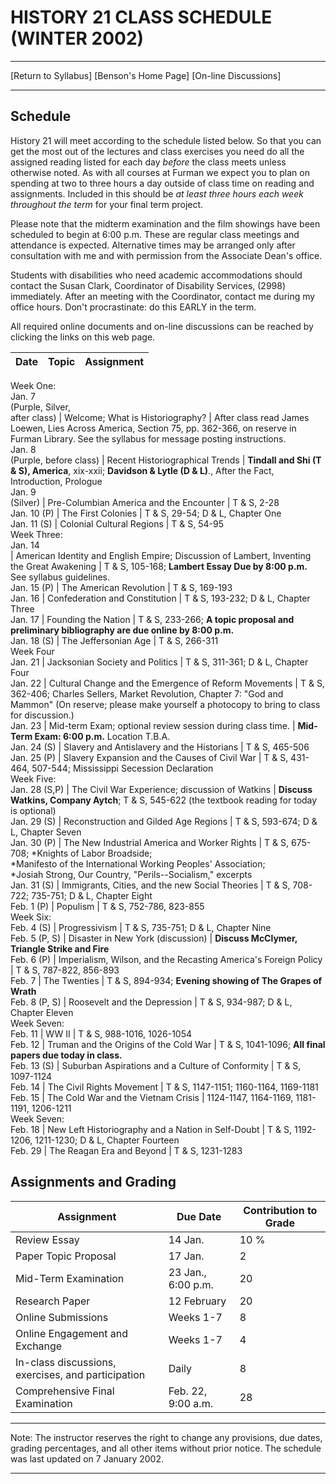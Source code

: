 # HISTORY 21 CLASS SCHEDULE (WINTER 2002)

* * *

[Return to Syllabus] [Benson's Home Page] [On-line Discussions]

* * *

## Schedule

History 21 will meet according to the schedule listed below. So that you can
get the most out of the lectures and class exercises you need do all the
assigned reading listed for each day _before_ the class meets unless otherwise
noted. As with all courses at Furman we expect you to plan on spending at two
to three hours a day outside of class time on reading and assignments.
Included in this should be _at least three hours each week throughout the
term_ for your final term project.

Please note that the midterm examination and the film showings have been
scheduled to begin at 6:00 p.m. These are regular class meetings and
attendance is expected. Alternative times may be arranged only after
consultation with me and with permission from the Associate Dean's office.

Students with disabilities who need academic accommodations should contact the
Susan Clark, Coordinator of Disability Services, (2998) immediately. After an
meeting with the Coordinator, contact me during my office hours. Don't
procrastinate: do this EARLY in the term.

All required online documents and on-line discussions can be reached by
clicking the links on this web page.

**Date** | **Topic** | **Assignment**  
---|---|---  
Week One:  
Jan. 7  
(Purple, Silver,  
after class) | Welcome; What is Historiography? | After class read James
Loewen, Lies Across America, Section 75, pp. 362-366, on reserve in Furman
Library. See the syllabus for message posting instructions.  
Jan. 8  
(Purple, before class) | Recent Historiographical Trends | **Tindall and Shi
(T & S), America**, xix-xxii; **Davidson & Lytle (D & L)**., After the Fact,
Introduction, Prologue  
Jan. 9  
(Silver) | Pre-Columbian America and the Encounter | T & S, 2-28  
Jan. 10 (P) | The First Colonies | T & S, 29-54; D & L, Chapter One  
Jan. 11 (S) | Colonial Cultural Regions | T & S, 54-95  
Week Three:  
Jan. 14  
| American Identity and English Empire; Discussion of Lambert, Inventing the
Great Awakening | T & S, 105-168; **Lambert Essay Due by 8:00 p.m.** See
syllabus guidelines.  
Jan. 15 (P) | The American Revolution | T & S, 169-193  
Jan. 16 | Confederation and Constitution | T & S, 193-232; D & L, Chapter
Three  
Jan. 17 | Founding the Nation | T & S, 233-266; **A topic proposal and
preliminary bibliography are due online by 8:00 p.m.**  
Jan. 18 (S) | The Jeffersonian Age | T & S, 266-311  
Week Four  
Jan. 21 | Jacksonian Society and Politics | T & S, 311-361; D & L, Chapter
Four  
Jan. 22 | Cultural Change and the Emergence of Reform Movements | T & S,
362-406; Charles Sellers, Market Revolution, Chapter 7: "God and Mammon" (On
reserve; please make yourself a photocopy to bring to class for discussion.)  
Jan. 23 | Mid-term Exam; optional review session during class time. | **Mid-
Term Exam: 6:00 p.m.** Location T.B.A.  
Jan. 24 (S) | Slavery and Antislavery and the Historians | T & S, 465-506  
Jan. 25 (P) | Slavery Expansion and the Causes of Civil War | T & S, 431-464,
507-544;  Mississippi Secession Declaration  
Week Five:  
Jan. 28 (S,P) | The Civil War Experience; discussion of Watkins | **Discuss
Watkins, Company Aytch**; T & S, 545-622 (the textbook reading for today is
optional)  
Jan. 29 (S) | Reconstruction and Gilded Age Regions | T & S, 593-674; D & L,
Chapter Seven  
Jan. 30 (P) | The New Industrial America and Worker Rights | T & S, 675-708;
*Knights of Labor Broadside;  
*Manifesto of the International Working Peoples' Association;    
*Josiah Strong, Our Country, "Perils--Socialism," excerpts  
Jan. 31 (S) | Immigrants, Cities, and the new Social Theories | T & S,
708-722; 735-751; D & L, Chapter Eight  
Feb. 1 (P) | Populism | T & S, 752-786, 823-855  
Week Six:  
Feb. 4 (S) | Progressivism | T & S, 735-751; D & L, Chapter Nine  
Feb. 5 (P, S) | Disaster in New York (discussion) | **Discuss McClymer,
Triangle Strike and Fire**  
Feb. 6 (P) | Imperialism, Wilson, and the Recasting America's Foreign Policy |
T & S, 787-822, 856-893  
Feb. 7 | The Twenties | T & S, 894-934; **Evening showing of The Grapes of
Wrath**  
Feb. 8 (P, S) | Roosevelt and the Depression | T & S, 934-987; D & L, Chapter
Eleven  
Week Seven:  
Feb. 11 | WW II | T & S, 988-1016, 1026-1054  
Feb. 12 | Truman and the Origins of the Cold War | T & S, 1041-1096; **All
final papers due today in class.**  
Feb. 13 (S) | Suburban Aspirations and a Culture of Conformity | T & S,
1097-1124  
Feb. 14 | The Civil Rights Movement | T & S, 1147-1151; 1160-1164, 1169-1181  
Feb. 15 | The Cold War and the Vietnam Crisis | 1124-1147, 1164-1169,
1181-1191, 1206-1211  
Week Seven:  
Feb. 18 | New Left Historiography and a Nation in Self-Doubt | T & S,
1192-1206, 1211-1230; D & L, Chapter Fourteen  
Feb. 29 | The Reagan Era and Beyond | T & S, 1231-1283  
  
## Assignments and Grading

**Assignment** | **Due Date** | **Contribution to Grade**  
---|---|---  
Review Essay | 14 Jan. | 10 %  
Paper Topic Proposal | 17 Jan. | 2  
Mid-Term Examination | 23 Jan., 6:00 p.m. | 20  
Research Paper | 12 February | 20  
Online Submissions | Weeks 1-7 | 8  
Online Engagement and Exchange | Weeks 1-7 | 4  
In-class discussions, exercises, and participation | Daily | 8  
Comprehensive Final Examination | Feb. 22, 9:00 a.m. | 28  
  
* * *

Note: The instructor reserves the right to change any provisions, due dates,
grading percentages, and all other items without prior notice. The schedule
was last updated on 7 January 2002.

* * *

